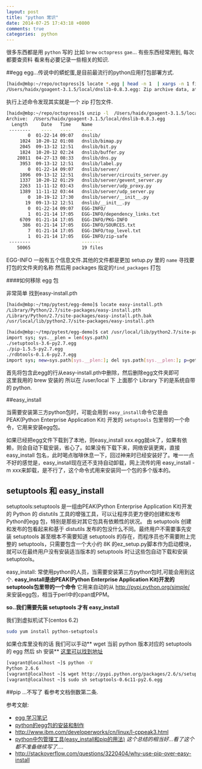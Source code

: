 ```yaml
---
layout: post
title: "python 常识"
date: 2014-07-25 17:43:18 +0800
comments: true
categories:  python
---
```

很多东西都是用 `python` 写的 比如 `brew` `octopress` `gae`... 有些东西经常用到, 每次都要查资料 看来有必要记录一些相关的知识.

<!--more-->
##egg
egg...传说中的蟒蛇蛋,是目前最流行的python应用打包部署方式.

```bash
[haidx@mbp:~/repo/octopress]$ locate *.egg | head -n 1  | xargs -n 1 file
/Users/haidx/goagent-3.1.5/local/dnslib-0.8.3.egg: Zip archive data, at least v2.0 to extract
```
执行上述命令发现其实就是一个 zip 打包文件.


```bash
[haidx@mbp:~/repo/octopress]$ unzip -l  /Users/haidx/goagent-3.1.5/local/dnslib-0.8.3.egg
Archive:  /Users/haidx/goagent-3.1.5/local/dnslib-0.8.3.egg
  Length     Date   Time    Name
 --------    ----   ----    ----
        0  01-22-14 09:07   dnslib/
     1024  10-20-12 01:08   dnslib/bimap.py
     2045  09-13-12 12:51   dnslib/bit.py
     1824  10-20-12 02:24   dnslib/buffer.py
    28011  04-27-13 08:33   dnslib/dns.py
     3953  09-13-12 12:51   dnslib/label.py
        0  01-22-14 09:07   dnslib/server/
     1096  09-13-12 12:51   dnslib/server/circuits_server.py
     1337  10-20-12 01:29   dnslib/server/gevent_server.py
     2263  11-11-12 03:43   dnslib/server/udp_proxy.py
     1389  11-11-12 03:44   dnslib/server/udp_server.py
        0  10-19-12 17:30   dnslib/server/__init__.py
       19  09-13-12 12:51   dnslib/__init__.py
        0  01-22-14 09:07   EGG-INFO/
        1  01-21-14 17:05   EGG-INFO/dependency_links.txt
     6709  01-21-14 17:05   EGG-INFO/PKG-INFO
      386  01-21-14 17:05   EGG-INFO/SOURCES.txt
        7  01-21-14 17:05   EGG-INFO/top_level.txt
        1  01-21-14 17:05   EGG-INFO/zip-safe
 --------                   -------
    50065                   19 files
```
EGG-INFO 一般有五个信息文件.其他的文件都是更加 setup.py 里的 `name` 寻找要打包的文件夹的名称 然后用 packages 指定的`find_packages` 打包

####如何移除 egg 包

非常简单 找到easy-install.pth
```bash
[haidx@mbp:~/tmp/pytest/egg-demo]$ locate easy-install.pth
/Library/Python/2.7/site-packages/easy-install.pth
/Library/Python/2.7/site-packages/easy-install.pth.bak
/usr/local/lib/python2.7/site-packages/easy-install.pth

[haidx@mbp:~/tmp/pytest/egg-demo]$ cat /usr/local/lib/python2.7/site-packages/easy-install.pth
import sys; sys.__plen = len(sys.path)
./setuptools-3.6-py2.7.egg
./pip-1.5.5-py2.7.egg
./rdbtools-0.1.6-py2.7.egg
import sys; new=sys.path[sys.__plen:]; del sys.path[sys.__plen:]; p=getattr(sys,'__egginsert',0); sys.path[p:p]=new; sys.__egginsert = p+len(new)
```

首先将包含此egg的行从easy-install.pth中删除，然后删除egg文件夹即可  
这里我用的 brew 安装的 所以在 /user/local 下 上面那个 Library 下的是系统自带的 python.



##easy_install

当需要安装第三方python包时，可能会用到 `easy_install`命令它是由 PEAK(Python Enterprise Application Kit) 开发的 `setuptools` 包里带的一个命令，它用来安装egg包。

如果已经把egg文件下载到了本地，则easy_install xxx.egg就ok了，如果有依赖，则会自动下载安装，省心了。如果没有下载下来，网络安装更爽，直接 easy_install 包名，此时喝点咖啡休息一下，回过神来时已经安装好了。唯一一点不好的感觉是，easy_install现在还不支持自动卸载，网上流传的用 easy_install -m xxx来卸载，是不行了，这个命令式用来安装同一个包的多个版本的。


## setuptools 和 easy_install


setuptools:setuptools 是一组由PEAK(Python Enterprise Application Kit)开发的 Python 的 distutils 工具的增强工具，可以让程序员更方便的创建和发布 Python的egg 包，特别是那些对其它包具有依赖性的状况。 由 setuptools 创建和发布的包看起来和基于 distutils 发布的包没什么不同。最终用户不需要事先安装 setuptools 甚至根本不需要知道 setuptools 的存在，而程序员也不需要附上完整的 setuptools，只需要包含一个大小约 8K 的ez_setup.py脚本作为启动模块，就可以在最终用户没有安装适当版本的 setuptools 时让这些包自动下载和安装 setuptools。


easy_install: 常使用python的人员，当需要安装第三方python包时,可能会用到这个.
**easy_install是由PEAK(Python Enterprise Application Kit)开发的setuptools包里带的一个命令**
它用来自动的从 http://pypi.python.org/simple/ 来安装egg包，相当于perl中的cpan或PPM。

**so..我们需要先装 setuptools  才有 easy_install**

我们到虚拟机试下(centos 6.2)

```bash
sudo yum install python-setuptools
```
如果仓库里没有的话 我们可以手动** wget 当前 python 版本对应的 setuptools 的 egg 然后 sh 安装**  [这里可以找到地址][setuptools]
```bash
[vagrant@localhost ~]$ python -V
Python 2.6.6
[vagrant@localhost ~]$ wget http://pypi.python.org/packages/2.6/s/setuptools/setuptools-0.6c11-py2.6.egg#md5=bfa92100bd772d5a213eedd356d64086
[vagrant@localhost ~]$ sudo sh setuptools-0.6c11-py2.6.egg
```

##pip
...不写了 看参考文档倒数第二条.


参考文献:

* [egg 学习笔记](http://www.worldhello.net/2010/12/08/2178.html#id8)
* [python的egg包的安装和制作](http://www.cnblogs.com/kungfupanda/p/3343113.html)
* http://www.ibm.com/developerworks/cn/linux/l-cppeak3.html
* [python中包管理工具(easy_install和pip的用法)](http://blog.csdn.net/shanliangliuxing/article/details/10114911) *这个总结的相当好...看了这个都不准备继续写了....*
* http://stackoverflow.com/questions/3220404/why-use-pip-over-easy-install


[setuptools]: https://pypi.python.org/packages/2.6/s/setuptools/
